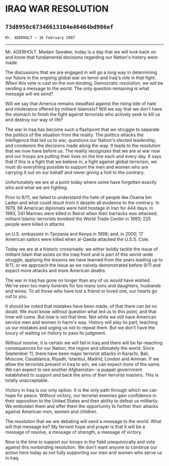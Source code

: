 # IRAQ WAR RESOLUTION
## `73d8950c67346613104e46464bd986ef`
`Mr. ADERHOLT — 16 February 2007`

---


Mr. ADERHOLT. Madam Speaker, today is a day that we will look back on 
and know that fundamental decisions regarding our Nation's history were 
made.

The discussions that we are engaged in will go a long way in 
determining our future in the ongoing global war on terror and Iraq's 
role in that fight. When this vote is cast on the non-binding, 
Democratic resolution, we will be sending a message to the world. The 
only question remaining is what message will we send?

Will we say that America remains steadfast against the rising tide of 
hate and intolerance offered by militant Islamists? Will we say that we 
don't have the stomach to finish the fight against terrorists who 
actively seek to kill us and destroy our way of life?

The war in Iraq has become such a flashpoint that we struggle to 
separate the politics of the situation from the reality. The politics 
attacks the intelligence that led us to war, questions our Nation's 
elected leadership, and condemns the decisions made along the way. It 
leads to the resolution that we now have before us. The reality 
recognizes that we are at war now and our troops are putting their 
lives on the line each and every day. It says that if this is a fight 
that we believe in, a fight against global terrorism, we must do 
everything possible to support the men and women who are carrying it 
out on our behalf and never giving a hint to the contrary.

Unfortunately we are at a point today where some have forgotten 
exactly who and what we are fighting.

Prior to 9/11, we failed to understand the hate of people like Osama 
bin Laden and what could result from it despite all evidence to the 
contrary. In 1979, 66 American diplomats were held hostage in Iran for 
444 days; in 1983, 241 Marines were killed in Beirut when their 
barracks was attacked; militant Islamic terrorists bombed the World 
Trade Center in 1993; 225 people were killed in attacks


on U.S. embassies in Tanzania and Kenya in 1998; and, in 2000, 17 
American sailors were killed when al-Qaeda attacked the U.S.S. Cole.

Today we are at a historic crossroads: we either boldly tackle the 
issue of militant Islam that exists on the Iraqi front and is part of 
this world-wide struggle, applying the lessons we have learned from the 
years leading up to 9/11, or we approach the issue as we naively 
demonstrated before 9/11 and expect more attacks and more American 
deaths.

The war in Iraq has gone on longer than any of us would have wished. 
We've seen too many funerals for too many sons and daughters, husbands 
and wives. To all those who have lost a friend or loved one, our hearts 
go out to you.

It should be noted that mistakes have been made, of that there can be 
no doubt. We must know without question what led us to this point, and 
that time will come. But now is not that time. Not while we still have 
American service men and women in harm's way. History will play its 
part, teaching us our mistakes and urging us not to repeat them. But we 
don't have the luxury of waiting on history to pass its judgment.

Without resolve, it is certain we will fail in Iraq and there will be 
far-reaching consequences for our Nation, the region and ultimately the 
world. Since September 11, there have been major terrorist attacks in 
Karachi, Bali, Moscow, Casablanca, Riyadh, Istanbul, Madrid, London and 
Amman. If we allow the terrorists present in Iraq to win, we can expect 
more of the same. We can expect to see another Afghanistan--a puppet 
government established to support and back the aims of their terrorist 
masters. This is totally unacceptable.

Victory in Iraq is our only option. It is the only path through which 
we can hope for peace. Without victory, our terrorist enemies gain 
confidence in their opposition to the United States and their ability 
to defeat us militarily. We embolden them and offer them the 
opportunity to further their attacks against American men, women and 
children.

The resolution that we are debating will send a message to the world. 
What will that message be? My fervent hope and prayer is that it will 
be a message of resolve, a message of strength, a message of victory.

Now is the time to support our troops in the field unequivocally and 
vote against this nonbinding resolution. We don't want anyone to 
construe our action here today as not fully supporting our men and 
women who serve us in Iraq.